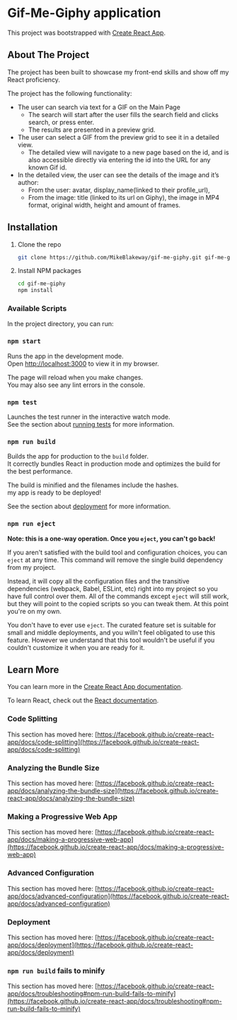 # Gif-Me-Giphy application

This project was bootstrapped with [Create React App](https://github.com/facebook/create-react-app).

## About The Project

The project has been built to showcase my front-end skills and show off my React proficiency.

The project has the following functionality:

- The user can search via text for a GIF on the Main Page
  - The search will start after the user fills the search field and clicks search, or
    press enter.
  - The results are presented in a preview grid.
- The user can select a GIF from the preview grid to see it in a detailed view.
  - The detailed view will navigate to a new page based on the id, and is also accessible directly via entering the id into the URL for any known Gif id.
- In the detailed view, the user can see the details of the image and it’s author:
  - From the user: avatar, display_name(linked to their profile_url),
  - From the image: title (linked to its url on Giphy), the image in MP4 format,
    original width, height and amount of frames.

## Installation

1. Clone the repo
   ```sh
   git clone https://github.com/MikeBlakeway/gif-me-giphy.git gif-me-giphy
   ```
2. Install NPM packages
   ```sh
   cd gif-me-giphy
   npm install
   ```

### Available Scripts

In the project directory, you can run:

### `npm start`

Runs the app in the development mode.\
Open [http://localhost:3000](http://localhost:3000) to view it in my browser.

The page will reload when you make changes.\
You may also see any lint errors in the console.

### `npm test`

Launches the test runner in the interactive watch mode.\
See the section about [running tests](https://facebook.github.io/create-react-app/docs/running-tests) for more information.

### `npm run build`

Builds the app for production to the `build` folder.\
It correctly bundles React in production mode and optimizes the build for the best performance.

The build is minified and the filenames include the hashes.\
my app is ready to be deployed!

See the section about [deployment](https://facebook.github.io/create-react-app/docs/deployment) for more information.

### `npm run eject`

**Note: this is a one-way operation. Once you `eject`, you can't go back!**

If you aren't satisfied with the build tool and configuration choices, you can `eject` at any time. This command will remove the single build dependency from my project.

Instead, it will copy all the configuration files and the transitive dependencies (webpack, Babel, ESLint, etc) right into my project so you have full control over them. All of the commands except `eject` will still work, but they will point to the copied scripts so you can tweak them. At this point you're on my own.

You don't have to ever use `eject`. The curated feature set is suitable for small and middle deployments, and you willn't feel obligated to use this feature. However we understand that this tool wouldn't be useful if you couldn't customize it when you are ready for it.

## Learn More

You can learn more in the [Create React App documentation](https://facebook.github.io/create-react-app/docs/getting-started).

To learn React, check out the [React documentation](https://reactjs.org/).

### Code Splitting

This section has moved here: [https://facebook.github.io/create-react-app/docs/code-splitting](https://facebook.github.io/create-react-app/docs/code-splitting)

### Analyzing the Bundle Size

This section has moved here: [https://facebook.github.io/create-react-app/docs/analyzing-the-bundle-size](https://facebook.github.io/create-react-app/docs/analyzing-the-bundle-size)

### Making a Progressive Web App

This section has moved here: [https://facebook.github.io/create-react-app/docs/making-a-progressive-web-app](https://facebook.github.io/create-react-app/docs/making-a-progressive-web-app)

### Advanced Configuration

This section has moved here: [https://facebook.github.io/create-react-app/docs/advanced-configuration](https://facebook.github.io/create-react-app/docs/advanced-configuration)

### Deployment

This section has moved here: [https://facebook.github.io/create-react-app/docs/deployment](https://facebook.github.io/create-react-app/docs/deployment)

### `npm run build` fails to minify

This section has moved here: [https://facebook.github.io/create-react-app/docs/troubleshooting#npm-run-build-fails-to-minify](https://facebook.github.io/create-react-app/docs/troubleshooting#npm-run-build-fails-to-minify)
